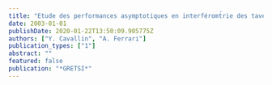 ```yaml
---
title: "Etude des performances asymptotiques en interféromt́rie des tavelures"
date: 2003-01-01
publishDate: 2020-01-22T13:50:09.905775Z
authors: ["Y. Cavallin", "A. Ferrari"]
publication_types: ["1"]
abstract: ""
featured: false
publication: "*GRETSI*"
---
```


